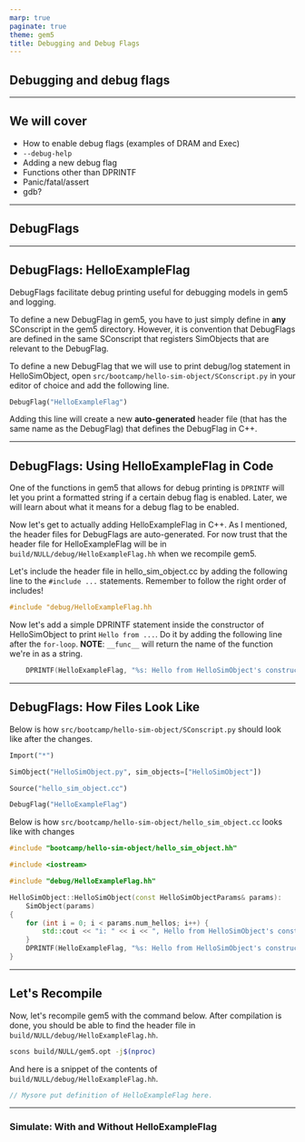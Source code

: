 ```yaml
---
marp: true
paginate: true
theme: gem5
title: Debugging and Debug Flags
---
```


<!-- _class: title -->

## Debugging and debug flags

---

## We will cover

- How to enable debug flags (examples of DRAM and Exec)
- `--debug-help`
- Adding a new debug flag
- Functions other than DPRINTF
- Panic/fatal/assert
- gdb?

---
<!-- _class: title -->

## DebugFlags

---
<!-- _class: small-code -->

## DebugFlags: HelloExampleFlag

DebugFlags facilitate debug printing useful for debugging models in gem5 and logging.

To define a new DebugFlag in gem5, you have to just simply define in **any** SConscript in the gem5 directory. However, it is convention that DebugFlags are defined in the same SConscript that registers SimObjects that are relevant to the DebugFlag.

To define a new DebugFlag that we will use to print debug/log statement in HelloSimObject, open `src/bootcamp/hello-sim-object/SConscript.py` in your editor of choice and add the following line.

```python
DebugFlag("HelloExampleFlag")
```

Adding this line will create a new **auto-generated** header file (that has the same name as the DebugFlag) that defines the DebugFlag in C++.

---
<!-- _class: small-code -->
## DebugFlags: Using HelloExampleFlag in Code

One of the functions in gem5 that allows for debug printing is `DPRINTF` will let you print a formatted string if a certain debug flag is enabled. Later, we will learn about what it means for a debug flag to be enabled.

Now let's get to actually adding HelloExampleFlag in C++. As I mentioned, the header files for DebugFlags are auto-generated. For now trust that the header file for HelloExampleFlag will be in `build/NULL/debug/HelloExampleFlag.hh` when we recompile gem5.

Let's include the header file in hello_sim_object.cc by adding the following line to the `#include ...` statements. Remember to follow the right order of includes!

```cpp
#include "debug/HelloExampleFlag.hh
```

Now let's add a simple DPRINTF statement inside the constructor of HelloSimObject to print `Hello from ...`. Do it by adding the following line after the `for-loop`. **NOTE**: `__func__` will return the name of the function we're in as a string.

```cpp
    DPRINTF(HelloExampleFlag, "%s: Hello from HelloSimObject's constructor!\n", __func__);
```

---
<!-- _class: small-code -->

## DebugFlags: How Files Look Like

Below is how `src/bootcamp/hello-sim-object/SConscript.py` should look like after the changes.

```python
Import("*")

SimObject("HelloSimObject.py", sim_objects=["HelloSimObject"])

Source("hello_sim_object.cc")

DebugFlag("HelloExampleFlag")
```

Below is how `src/bootcamp/hello-sim-object/hello_sim_object.cc` looks like with changes

```cpp
#include "bootcamp/hello-sim-object/hello_sim_object.hh"

#include <iostream>

#include "debug/HelloExampleFlag.hh"

HelloSimObject::HelloSimObject(const HelloSimObjectParams& params):
    SimObject(params)
{
    for (int i = 0; i < params.num_hellos; i++) {
        std::cout << "i: " << i << ", Hello from HelloSimObject's constructor!" << std::endl;
    }
    DPRINTF(HelloExampleFlag, "%s: Hello from HelloSimObject's constructor!\n", __func__);
}
```

---

## Let's Recompile

Now, let's recompile gem5 with the command below. After compilation is done, you should be able to find the header file in `build/NULL/debug/HelloExampleFlag.hh`.

```sh
scons build/NULL/gem5.opt -j$(nproc)
```

And here is a snippet of the contents of `build/NULL/debug/HelloExampleFlag.hh`.

```cpp
// Mysore put definition of HelloExampleFlag here.
```

---

### Simulate: With and Without HelloExampleFlag

<!-- record with asciinema -->
